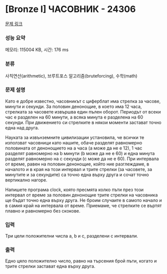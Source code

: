 # [Bronze I] ЧАСОВНИК - 24306 

[문제 링크](https://www.acmicpc.net/problem/24306) 

### 성능 요약

메모리: 115004 KB, 시간: 176 ms

### 분류

사칙연산(arithmetic), 브루트포스 알고리즘(bruteforcing), 수학(math)

### 문제 설명

<p>Като е добре известно, часовникът с циферблат има стрелка за часове, минути и секунди. За половин денонощие, в което има 12 часа, стрелката за часовете извършва един пълен оборот. Периодът от всеки час е разделен на 60 минути, а всяка минута е разделена на 60 секунди. При движението си стрелките в някои моменти застават точно една над друга.</p>

<p>Науката за извънземните цивилизации установила, че всички те използват часовници като нашите, обаче разделят равномерно половината от денонощието на a часа (а може да не е 12), 1 час разделят равномерно на b минути (b може да не е 60) и една минута разделят равномерно на c секунди (c може да не е 60). При интервала от време, равен на половин денонощие, който ние разглеждаме, в началото и в края на този интервал и трите стрелки (за часовете, за минутите и за секундите) са точно една върху друга и сочат точно вертикално нагоре.</p>

<p>Напишете програма clock, която пресмята колко пъти през този интервал от време за половин денонощие трите стрелки на часовника ще бъдат точно една върху друга. Не броим случаите в самото начало и в самия край на интервала от време. Приемаме, че стрелките се въртят плавно и равномерно без скокове.</p>

### 입력 

 <p>Три цели положителни числа a, b и c, разделени с интервали.</p>

### 출력 

 <p>Едно цяло положително число, равно на търсения брой пъти, когато и трите стрелки застават една върху друга.</p>

